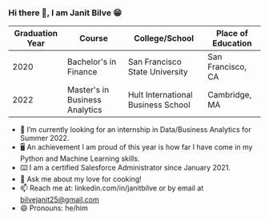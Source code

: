 ### Hi there 👋, I am Janit Bilve :grin:

<p>
  
|Graduation Year  |              Course                 | College/School                     |  Place of Education           |
|-----------------|-------------------------------------|------------------------------------|-------------------------------|       
| 2020            | Bachelor's in Finance               | San Francisco State University     |    San Francisco, CA          |
| 2022            | Master's in Business Analytics      | Hult International Business School |    Cambridge, MA              |

- :briefcase: I’m currently looking for an internship in Data/Business Analytics for Summer 2022.
- :desktop_computer: An achievement I am proud of this year is how far I have come in my Python and Machine Learning skills. 
- :keyboard: I am a certified Salesforce Administrator since January 2021.
- 💬 Ask me about my love for cooking!
- 📫 Reach me at: linkedin.com/in/janitbilve or by email at bilvejanit25@gmail.com 
- 😄 Pronouns: he/him


